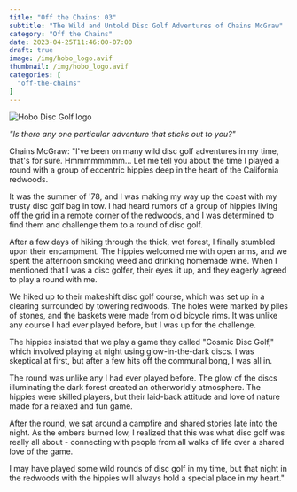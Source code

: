 ```yaml
---
title: "Off the Chains: 03"
subtitle: "The Wild and Untold Disc Golf Adventures of Chains McGraw"
category: "Off the Chains"
date: 2023-04-25T11:46:00-07:00
draft: true
image: /img/hobo_logo.avif
thumbnail: /img/hobo_logo.avif
categories: [
  "off-the-chains"
]
---
```

![Hobo Disc Golf logo](/img/hobo_logo.avif)

*"Is there any one particular adventure that sticks out to you?"*

Chains McGraw:
"I've been on many wild disc golf adventures in my time, that's for sure. Hmmmmmmmm... Let me tell you about the time I played a round with a group of eccentric hippies deep in the heart of the California redwoods.

It was the summer of '78, and I was making my way up the coast with my trusty disc golf bag in tow. I had heard rumors of a group of hippies living off the grid in a remote corner of the redwoods, and I was determined to find them and challenge them to a round of disc golf.

After a few days of hiking through the thick, wet forest, I finally stumbled upon their encampment. The hippies welcomed me with open arms, and we spent the afternoon smoking weed and drinking homemade wine. When I mentioned that I was a disc golfer, their eyes lit up, and they eagerly agreed to play a round with me.

We hiked up to their makeshift disc golf course, which was set up in a clearing surrounded by towering redwoods. The holes were marked by piles of stones, and the baskets were made from old bicycle rims. It was unlike any course I had ever played before, but I was up for the challenge.

The hippies insisted that we play a game they called "Cosmic Disc Golf," which involved playing at night using glow-in-the-dark discs. I was skeptical at first, but after a few hits off the communal bong, I was all in.

The round was unlike any I had ever played before. The glow of the discs illuminating the dark forest created an otherworldly atmosphere. The hippies were skilled players, but their laid-back attitude and love of nature made for a relaxed and fun game.

After the round, we sat around a campfire and shared stories late into the night. As the embers burned low, I realized that this was what disc golf was really all about - connecting with people from all walks of life over a shared love of the game.

I may have played some wild rounds of disc golf in my time, but that night in the redwoods with the hippies will always hold a special place in my heart."
